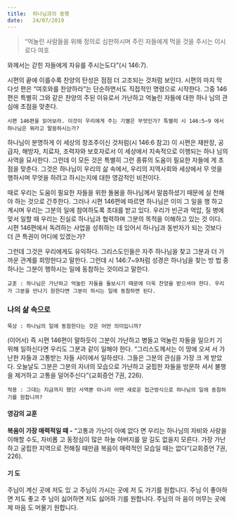 ```yaml
---
title:  하나님과의 동행
date:   24/07/2019
---
```


> <p></p>
> “억눌린 사람들을 위해 정의로 심판하시며 주린 자들에게 먹을 것을 주시는 이시로다 여호
와께서는 갇힌 자들에게 자유를 주시는도다”(시 146:7).

시편의 끝에 이를수록 찬양의 탄성은 점점 더 고조되는 것처럼 보인다. 시편의 마지
막 다섯 편은 “여호와를 찬양하라”는 단순하면서도 직접적인 명령으로 시작한다. 그중
146편은 특별히 그와 같은 찬양의 주된 이유로서 가난하고 억눌린 자들에 대한 하나
님의 관심에 초점을 맞춘다.

`시편 146편을 읽어보라. 이것이 우리에게 주는 기별은 무엇인가? 특별히 시 146:5~9
에서 하나님은 뭐라고 말씀하시는가?`

하나님이 분명하게 이 세상의 창조주이신 것처럼(시 146:6 참고) 이 시편은 재판장,
공급자, 해방자, 치료자, 조력자와 보호자로서 이 세상에서 지속적으로 이행되는 하나
님의 사역을 묘사한다. 그런데 이 모든 것은 특별히 그런 종류의 도움이 필요한 자들에
게 초점을 맞춘다. 그것은 하나님이 우리의 삶 속에서, 우리의 지역사회와 세상에서 무
엇을 행하시며 무엇을 하려고 하시는지에 대한 영감적인 비전이다.

때로 우리는 도움이 필요한 자들을 위한 돌봄을 하나님께서 말씀하셨기 때문에 실
천해야 하는 것으로 간주한다. 그러나 시편 146편에 따르면 하나님은 이미 그 일을 행
하고 계시며 우리는 그분의 일에 참여하도록 초대를 받고 있다. 우리가 빈곤과 억압, 질
병에 맞서 일할 때 우리는 진실로 하나님과 협력하며 그분의 목적을 이해하고 있는 것
이다. 시편 146편에서 독려하는 사업을 성취하는 데 있어서 하나님과 동반자가 되는
것보다 더 큰 특권이 어디에 있겠는가?

그런데 그것은 우리에게도 유익하다. 그리스도인들은 자주 하나님을 찾고 그분과 더
가까운 관계를 희망한다고 말한다. 그런데 시 146:7~9처럼 성경은 하나님을 찾는 방
법 중 하나는 그분이 행하시는 일에 동참하는 것이라고 말한다.

`교훈 : 하나님은 가난하고 억눌린 자들을 돌보시기 때문에 더욱 찬양을 받으셔야
한다. 우리가 그분을 만나기 원한다면 그분이 하시는 일에 동참하면 된다.`

### 나의 삶 속으로

`묵상 : 하나님의 일에 동참한다는 것은 어떤 의미입니까?`

(이어서) 즉 시편 146편이 말하듯이 그분이 가난하고 병들고 억눌린 자들을 일으키
기 위해 일하신다면 우리도 그분과 같이 일해야 한다. “그리스도께서는 이 땅에 오셔
서 가난한 자들과 고통받는 자들 사이에서 일하셨다. 그들은 그분의 관심을 가장 크
게 받았다. 오늘날도 그분은 그분의 자녀의 모습으로 가난하고 궁핍한 자들을 방문하
셔서 불행을 제거하고 고통을 덜어주신다”(교회증언 7권, 226).

`적용 : 그대는 지금까지 했던 사역뿐 아니라 어떤 새로운 접근방식으로 하나님의 일에
동참하기를 원합니까?`

#### 영감의 교훈

**복음이 가장 매력적일 때 -** “고통과 가난이 아예 없다
면 우리는 하나님의 자비와 사랑을 이해할 수도, 자비롭
고 동정심이 많은 하늘 아버지를 알 길도 없을지 모른다.
가장 가난하고 궁핍한 지역으로 전해질 때만큼 복음이
매력적인 모습일 때는 없다”(교회증언 7권, 226).

#### 기 도

주님이 계신 곳에 저도 있
고 주님이 가시는 곳에 저
도 가기를 원합니다. 주님
이 좋아하면 저도 좋고 주
님이 싫어하면 저도 싫어하
기를 원합니다. 주님의 마
음이 머무는 곳에 제 마음
도 머물기 원합니다.